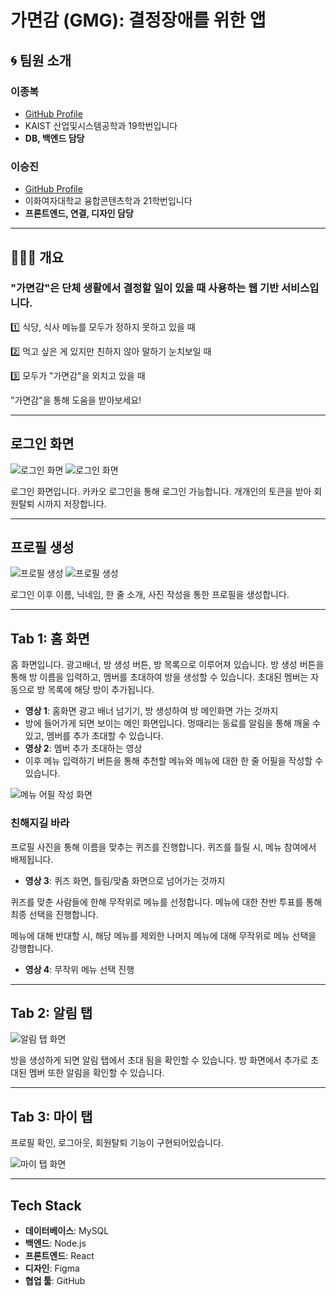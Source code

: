 # 가면감 (GMG): 결정장애를 위한 앱

## 🌀 팀원 소개

### 이종복
- [GitHub Profile](https://github.com/ljbassa)
- KAIST 산업및시스템공학과 19학번입니다
- **DB, 백엔드 담당**

### 이승진
- [GitHub Profile](https://github.com/sj0919)
- 이화여자대학교 융합콘텐츠학과 21학번입니다
- **프론트엔드, 연결, 디자인 담당**

---

## 🧑🏿‍🍳 개요

### "가면감"은 단체 생활에서 결정할 일이 있을 때 사용하는 웹 기반 서비스입니다.

1️⃣ 식당, 식사 메뉴를 모두가 정하지 못하고 있을 때

2️⃣ 먹고 싶은 게 있지만 친하지 않아 말하기 눈치보일 때

3️⃣ 모두가 "가면감"을 외치고 있을 때

"가면감"을 통해 도움을 받아보세요!

---

## 로그인 화면

![로그인 화면](https://prod-files-secure.s3.us-west-2.amazonaws.com/f6cb388f-3934-47d6-9928-26d2e10eb0fc/bb78598a-95ad-453c-b824-40c716f336f9/image.png)
![로그인 화면](https://prod-files-secure.s3.us-west-2.amazonaws.com/f6cb388f-3934-47d6-9928-26d2e10eb0fc/905fd104-4e68-4382-8eb8-7fca2555a1fc/01f8f4d5-a446-4f19-908c-f5519f2c2cf0.png)

로그인 화면입니다. 카카오 로그인을 통해 로그인 가능합니다. 개개인의 토큰을 받아 회원탈퇴 시까지 저장합니다.

---

## 프로필 생성

![프로필 생성](https://prod-files-secure.s3.us-west-2.amazonaws.com/f6cb388f-3934-47d6-9928-26d2e10eb0fc/a37ebb71-3d7c-4558-a9d1-7dab8cac065f/image.png)
![프로필 생성](https://prod-files-secure.s3.us-west-2.amazonaws.com/f6cb388f-3934-47d6-9928-26d2e10eb0fc/97123b62-4a4f-487a-a4ea-9f429c80b89a/image.png)

로그인 이후 이름, 닉네임, 한 줄 소개, 사진 작성을 통한 프로필을 생성합니다.

---

## Tab 1: 홈 화면

홈 화면입니다. 광고배너, 방 생성 버튼, 방 목록으로 이루어져 있습니다. 방 생성 버튼을 통해 방 이름을 입력하고, 멤버를 초대하여 방을 생성할 수 있습니다. 초대된 멤버는 자동으로 방 목록에 해당 방이 추가됩니다.

- **영상 1**: 홈화면 광고 배너 넘기기, 방 생성하여 방 메인화면 가는 것까지
- 방에 들어가게 되면 보이는 메인 화면입니다. 멍때리는 동료를 알림을 통해 깨울 수 있고, 멤버를 추가 초대할 수 있습니다.
- **영상 2**: 멤버 추가 초대하는 영상
- 이후 메뉴 입력하기 버튼을 통해 추천할 메뉴와 메뉴에 대한 한 줄 어필을 작성할 수 있습니다.

![메뉴 어필 작성 화면](https://prod-files-secure.s3.us-west-2.amazonaws.com/f6cb388f-3934-47d6-9928-26d2e10eb0fc/af555dd4-171c-403b-99e2-ecfc11b64ab4/image.png)

### 친해지길 바라

프로필 사진을 통해 이름을 맞추는 퀴즈를 진행합니다. 퀴즈를 틀릴 시, 메뉴 참여에서 배제됩니다.

- **영상 3**: 퀴즈 화면, 틀림/맞춤 화면으로 넘어가는 것까지

퀴즈를 맞춘 사람들에 한해 무작위로 메뉴를 선정합니다. 메뉴에 대한 찬반 투표를 통해 최종 선택을 진행합니다.

메뉴에 대해 반대할 시, 해당 메뉴를 제외한 나머지 메뉴에 대해 무작위로 메뉴 선택을 강행합니다.

- **영상 4**: 무작위 메뉴 선택 진행

---

## Tab 2: 알림 탭

![알림 탭 화면](https://prod-files-secure.s3.us-west-2.amazonaws.com/f6cb388f-3934-47d6-9928-26d2e10eb0fc/af555dd4-171c-403b-99e2-ecfc11b64ab4/image.png)

방을 생성하게 되면 알림 탭에서 초대 됨을 확인할 수 있습니다. 방 화면에서 추가로 초대된 멤버 또한 알림을 확인할 수 있습니다.

---

## Tab 3: 마이 탭

프로필 확인, 로그아웃, 회원탈퇴 기능이 구현되어있습니다.

![마이 탭 화면](https://prod-files-secure.s3.us-west-2.amazonaws.com/f6cb388f-3934-47d6-9928-26d2e10eb0fc/a37ebb71-3d7c-4558-a9d1-7dab8cac065f/image.png)

---

## Tech Stack

- **데이터베이스**: MySQL
- **백엔드**: Node.js
- **프론트엔드**: React
- **디자인**: Figma
- **협업 툴**: GitHub
